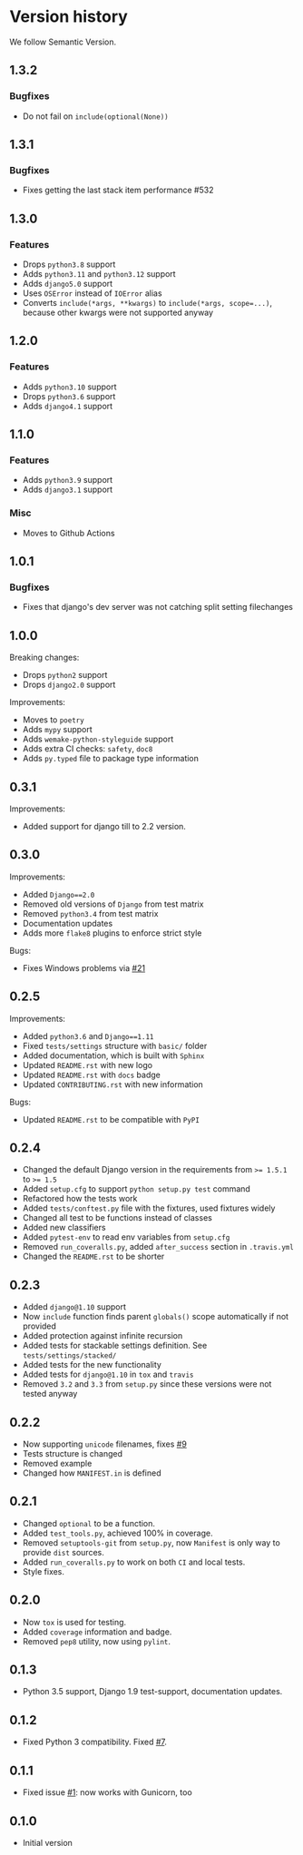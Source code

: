 # Version history

We follow Semantic Version.


## 1.3.2

### Bugfixes

- Do not fail on `include(optional(None))`


## 1.3.1

### Bugfixes

- Fixes getting the last stack item performance #532


## 1.3.0

### Features

- Drops `python3.8` support
- Adds `python3.11` and `python3.12` support
- Adds `django5.0` support
- Uses `OSError` instead of `IOError` alias
- Converts `include(*args, **kwargs)` to `include(*args, scope=...)`,
  because other kwargs were not supported anyway


## 1.2.0

### Features

- Adds `python3.10` support
- Drops `python3.6` support
- Adds `django4.1` support


## 1.1.0

### Features

- Adds `python3.9` support
- Adds `django3.1` support

### Misc

- Moves to Github Actions


## 1.0.1

### Bugfixes

- Fixes that django's dev server was not catching split setting filechanges


## 1.0.0

Breaking changes:

- Drops `python2` support
- Drops `django2.0` support

Improvements:

- Moves to `poetry`
- Adds `mypy` support
- Adds `wemake-python-styleguide` support
- Adds extra CI checks: `safety`, `doc8`
- Adds `py.typed` file to package type information


## 0.3.1

Improvements:

- Added support for django till to 2.2 version.


## 0.3.0

Improvements:

- Added `Django==2.0`
- Removed old versions of `Django` from test matrix
- Removed `python3.4` from test matrix
- Documentation updates
- Adds more `flake8` plugins to enforce strict style

Bugs:

- Fixes Windows problems via [#21](https://github.com/sobolevn/django-split-settings/pull/21)


## 0.2.5

Improvements:

- Added `python3.6` and `Django==1.11`
- Fixed `tests/settings` structure with `basic/` folder
- Added documentation, which is built with `Sphinx`
- Updated `README.rst` with new logo
- Updated `README.rst` with `docs` badge
- Updated `CONTRIBUTING.rst` with new information

Bugs:

- Updated `README.rst` to be compatible with `PyPI`


## 0.2.4

- Changed the default Django version in the requirements from `>= 1.5.1` to `>= 1.5`
- Added `setup.cfg` to support `python setup.py test` command
- Refactored how the tests work
- Added `tests/conftest.py` file with the fixtures, used fixtures widely
- Changed all test to be functions instead of classes
- Added new classifiers
- Added `pytest-env` to read env variables from `setup.cfg`
- Removed `run_coveralls.py`, added `after_success` section in `.travis.yml`
- Changed the `README.rst` to be shorter


## 0.2.3

- Added `django@1.10` support
- Now `include` function finds parent `globals()` scope automatically if not provided
- Added protection against infinite recursion
- Added tests for stackable settings definition. See `tests/settings/stacked/`
- Added tests for the new functionality
- Added tests for `django@1.10` in `tox` and `travis`
- Removed `3.2` and `3.3` from `setup.py` since these versions were not tested anyway


## 0.2.2

- Now supporting `unicode` filenames, fixes [#9](https://github.com/sobolevn/django-split-settings/issues/9)
- Tests structure is changed
- Removed example
- Changed how `MANIFEST.in` is defined


## 0.2.1

- Changed `optional` to be a function.
- Added `test_tools.py`, achieved 100% in coverage.
- Removed `setuptools-git` from `setup.py`, now `Manifest` is only way to provide `dist` sources.
- Added `run_coveralls.py` to work on both `CI` and local tests.
- Style fixes.


## 0.2.0

- Now `tox` is used for testing.
- Added `coverage` information and badge.
- Removed `pep8` utility, now using `pylint`.


## 0.1.3

- Python 3.5 support, Django 1.9 test-support, documentation updates.


## 0.1.2

- Fixed Python 3 compatibility. Fixed [#7](https://github.com/sobolevn/django-split-settings/issues/7).


## 0.1.1

- Fixed issue [#1](https://github.com/sobolevn/django-split-settings/issues/1): now works with Gunicorn, too


## 0.1.0

- Initial version

